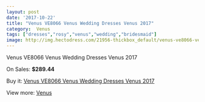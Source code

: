 ```yaml
---
layout: post
date: '2017-10-22'
title: "Venus VE8066 Venus Wedding Dresses Venus 2017"
category:  Venus
tags: ["dresses","rosy","venus","wedding","bridesmaid"]
image: http://img.hectodress.com/21956-thickbox_default/venus-ve8066-venus-wedding-dresses-venus-2013.jpg
---
```

Venus VE8066 Venus Wedding Dresses Venus 2017

On Sales: **$289.44**
<a href="https://www.hectodress.com/-venus/10173-venus-ve8066-venus-wedding-dresses-venus-2013.html"><amp-img layout="responsive" width="600" height="600" src="//img.hectodress.com/21956-thickbox_default/venus-ve8066-venus-wedding-dresses-venus-2013.jpg" alt="Venus VE8066 Venus Wedding Dresses Venus 2017 0" /></a>
<a href="https://www.hectodress.com/-venus/10173-venus-ve8066-venus-wedding-dresses-venus-2013.html"><amp-img layout="responsive" width="600" height="600" src="//img.hectodress.com/21957-thickbox_default/venus-ve8066-venus-wedding-dresses-venus-2013.jpg" alt="Venus VE8066 Venus Wedding Dresses Venus 2017 1" /></a>

Buy it: [Venus VE8066 Venus Wedding Dresses Venus 2017](https://www.hectodress.com/-venus/10173-venus-ve8066-venus-wedding-dresses-venus-2013.html "Venus VE8066 Venus Wedding Dresses Venus 2017")

View more: [ Venus](https://www.hectodress.com/167--venus " Venus")
